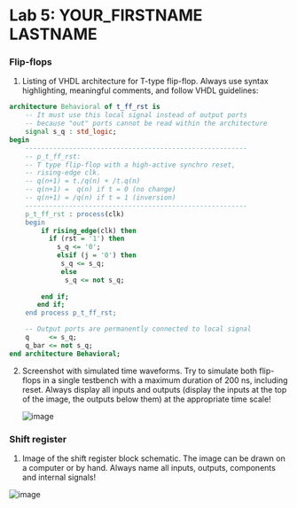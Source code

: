 # Lab 5: YOUR_FIRSTNAME LASTNAME

### Flip-flops

1. Listing of VHDL architecture for T-type flip-flop. Always use syntax highlighting, meaningful comments, and follow VHDL guidelines:

```vhdl
architecture Behavioral of t_ff_rst is
    -- It must use this local signal instead of output ports
    -- because "out" ports cannot be read within the architecture
    signal s_q : std_logic;
begin
    --------------------------------------------------------
    -- p_t_ff_rst:
    -- T type flip-flop with a high-active synchro reset,
    -- rising-edge clk.
    -- q(n+1) = t./q(n) + /t.q(n)
    -- q(n+1) =  q(n) if t = 0 (no change)
    -- q(n+1) = /q(n) if t = 1 (inversion)
    --------------------------------------------------------
    p_t_ff_rst : process(clk)
    begin
        if rising_edge(clk) then
          if (rst = '1') then
            s_q <= '0';
            elsif (j = '0') then
             s_q <= s_q;
             else
              s_q <= not s_q;
           
        end if;
       end if;
    end process p_t_ff_rst;

    -- Output ports are permanently connected to local signal
    q     <= s_q;
    q_bar <= not s_q;
end architecture Behavioral;
```

2. Screenshot with simulated time waveforms. Try to simulate both flip-flops in a single testbench with a maximum duration of 200 ns, including reset. Always display all inputs and outputs (display the inputs at the top of the image, the outputs below them) at the appropriate time scale!

   ![image](https://user-images.githubusercontent.com/99410528/159582795-793d7ecd-6353-436a-a891-09852878d8fa.png)

### Shift register

1. Image of the shift register block schematic. The image can be drawn on a computer or by hand. Always name all inputs, outputs, components and internal signals!

![image](https://user-images.githubusercontent.com/99410528/159582620-a6c7185d-4781-413a-8b71-1a71382077b5.png)

